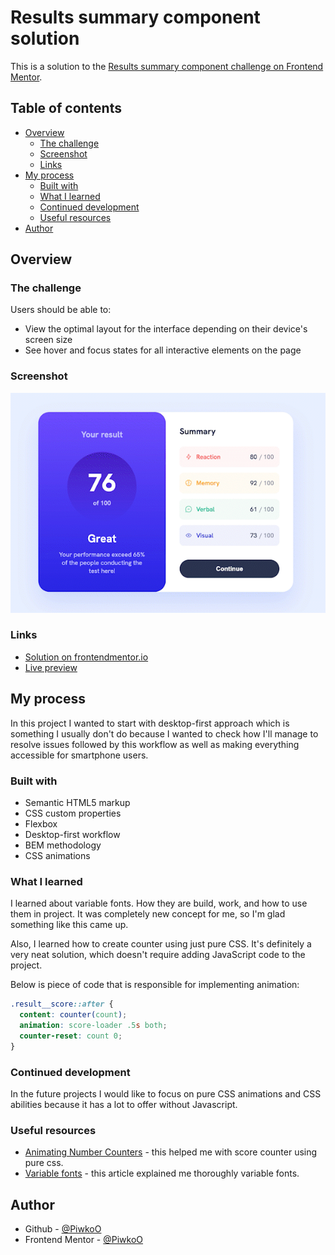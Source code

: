 # Results summary component solution

This is a solution to the [Results summary component challenge on Frontend Mentor](https://www.frontendmentor.io/challenges/results-summary-component-CE_K6s0maV).

## Table of contents

- [Overview](#overview)
  - [The challenge](#the-challenge)
  - [Screenshot](#screenshot)
  - [Links](#links)
- [My process](#my-process)
  - [Built with](#built-with)
  - [What I learned](#what-i-learned)
  - [Continued development](#continued-development)
  - [Useful resources](#useful-resources)
- [Author](#author)


## Overview

### The challenge

Users should be able to:

- View the optimal layout for the interface depending on their device's screen size
- See hover and focus states for all interactive elements on the page

### Screenshot

![Preview video](./design/project-preview.gif)

### Links

- [Solution on frontendmentor.io](https://www.frontendmentor.io/solutions/results-summary-component-3CZbIrOGcr)
- [Live preview](https://piwkoo.github.io/results-summary-component/)

## My process

In this project I wanted to start with desktop-first approach which is something I usually don't do because I wanted to check how I'll manage to resolve issues followed by this workflow as well as making everything accessible for smartphone users.

### Built with

- Semantic HTML5 markup
- CSS custom properties
- Flexbox
- Desktop-first workflow
- BEM methodology
- CSS animations

### What I learned

I learned about variable fonts. How they are build, work, and how to use them in project. It was completely new concept for me, so I'm glad something like this came up.

Also, I learned how to create counter using just pure CSS. It's definitely a very neat solution, which doesn't require adding JavaScript code to the project.

Below is piece of code that is responsible for implementing animation:

```css
.result__score::after {
  content: counter(count);
  animation: score-loader .5s both;
  counter-reset: count 0;
}
```

### Continued development

In the future projects I would like to focus on pure CSS animations and CSS abilities because it has a lot to offer without Javascript.

### Useful resources

- [Animating Number Counters](https://css-tricks.com/animating-number-counters/) - this helped me with score counter using pure css.
- [Variable fonts](https://web.dev/variable-fonts/) - this article explained me thoroughly variable fonts. 

## Author

- Github - [@PiwkoO](https://github.com/PiwkoO)
- Frontend Mentor - [@PiwkoO](https://www.frontendmentor.io/profile/PiwkoO)
